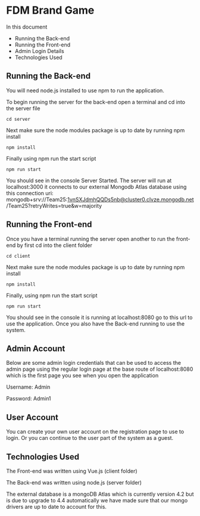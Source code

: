 FDM Brand Game
=

In this document
* Running the Back-end
* Running the Front-end
* Admin Login Details
* Technologies Used

Running the Back-end
-
You will need node.js installed to use npm to run the application.

To begin running the server for the back-end open a terminal and cd into the server file
```
cd server
```
Next make sure the node modules package is up to date by running npm install
```
npm install
```
Finally using npm run the start script
```
npm run start
```
You should see in the console Server Started.
The server will run at localhost:3000 it connects to our external Mongodb Atlas database using this connection uri:
mongodb+srv://Team25:1vnSXJdmhQQDs5nb@cluster0.clvze.mongodb.net/Team25?retryWrites=true&w=majority

Running the Front-end
-

Once you have a terminal running the server open another to run the front-end by first
cd into the client folder
```
cd client
```
Next make sure the node modules package is up to date by running npm install
```
npm install
```
Finally, using npm run the start script
```
npm run start
```
You should see in the console it is running at localhost:8080 go to this url to use the application. Once
you also have the Back-end running to use the system.

Admin Account
-

Below are some admin login credentials that can be used to access the admin page using the regular login page
at the base route of localhost:8080 which is the first page you see when you open the application

Username: Admin

Password: Admin1

User Account
-
You can create your own user account on the registration page to use to login. 
Or you can continue to the user part of the system as a guest. 

Technologies Used
-

The Front-end was written using Vue.js (client folder)

The Back-end was written using node.js (server folder)

The external database is a mongoDB Atlas which is currently version 4.2 but is due to upgrade to 4.4
automatically we have made sure that our mongo drivers are up to date to account for this.